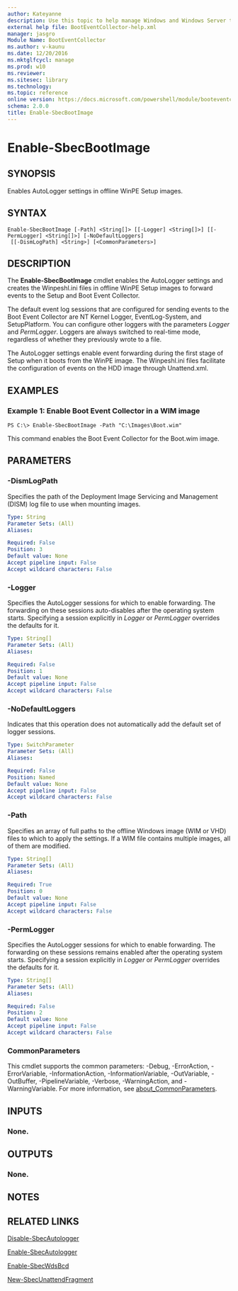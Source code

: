 ```yaml
---
author: Kateyanne
description: Use this topic to help manage Windows and Windows Server technologies with Windows PowerShell.
external help file: BootEventCollector-help.xml
manager: jasgro
Module Name: BootEventCollector
ms.author: v-kaunu
ms.date: 12/20/2016
ms.mktglfcycl: manage
ms.prod: w10
ms.reviewer: 
ms.sitesec: library
ms.technology: 
ms.topic: reference
online version: https://docs.microsoft.com/powershell/module/booteventcollector/enable-sbecbootimage?view=windowsserver2022-ps&wt.mc_id=ps-gethelp
schema: 2.0.0
title: Enable-SbecBootImage
---
```


# Enable-SbecBootImage

## SYNOPSIS
Enables AutoLogger settings in offline WinPE Setup images.

## SYNTAX

```
Enable-SbecBootImage [-Path] <String[]> [[-Logger] <String[]>] [[-PermLogger] <String[]>] [-NoDefaultLoggers]
 [[-DismLogPath] <String>] [<CommonParameters>]
```

## DESCRIPTION
The **Enable-SbecBootImage** cmdlet enables the AutoLogger settings and creates the Winpeshl.ini files in offline WinPE Setup images to forward events to the Setup and Boot Event Collector.

The default event log sessions that are configured for sending events to the Boot Event Collector are NT Kernel Logger, EventLog-System, and SetupPlatform.
You can configure other loggers with the parameters *Logger* and *PermLogger*.
Loggers are always switched to real-time mode, regardless of whether they previously wrote to a file.

The AutoLogger settings enable event forwarding during the first stage of Setup when it boots from the WinPE image.
The Winpeshl.ini files facilitate the configuration of events on the HDD image through Unattend.xml.

## EXAMPLES

### Example 1: Enable Boot Event Collector in a WIM image
```
PS C:\> Enable-SbecBootImage -Path "C:\Images\Boot.wim"
```

This command enables the Boot Event Collector for the Boot.wim image.

## PARAMETERS

### -DismLogPath
Specifies the path of the Deployment Image Servicing and Management (DISM) log file to use when mounting images.

```yaml
Type: String
Parameter Sets: (All)
Aliases: 

Required: False
Position: 3
Default value: None
Accept pipeline input: False
Accept wildcard characters: False
```

### -Logger
Specifies the AutoLogger sessions for which to enable forwarding.
The forwarding on these sessions auto-disables after the operating system starts.
Specifying a session explicitly in *Logger* or *PermLogger* overrides the defaults for it.

```yaml
Type: String[]
Parameter Sets: (All)
Aliases: 

Required: False
Position: 1
Default value: None
Accept pipeline input: False
Accept wildcard characters: False
```

### -NoDefaultLoggers
Indicates that this operation does not automatically add the default set of logger sessions.

```yaml
Type: SwitchParameter
Parameter Sets: (All)
Aliases: 

Required: False
Position: Named
Default value: None
Accept pipeline input: False
Accept wildcard characters: False
```

### -Path
Specifies an array of full paths to the offline Windows image (WIM or VHD) files to which to apply the settings.
If a WIM file contains multiple images, all of them are modified.

```yaml
Type: String[]
Parameter Sets: (All)
Aliases: 

Required: True
Position: 0
Default value: None
Accept pipeline input: False
Accept wildcard characters: False
```

### -PermLogger
Specifies the AutoLogger sessions for which to enable forwarding.
The forwarding on these sessions remains enabled after the operating system starts.
Specifying a session explicitly in *Logger* or *PermLogger* overrides the defaults for it.

```yaml
Type: String[]
Parameter Sets: (All)
Aliases: 

Required: False
Position: 2
Default value: None
Accept pipeline input: False
Accept wildcard characters: False
```

### CommonParameters
This cmdlet supports the common parameters: -Debug, -ErrorAction, -ErrorVariable, -InformationAction, -InformationVariable, -OutVariable, -OutBuffer, -PipelineVariable, -Verbose, -WarningAction, and -WarningVariable. For more information, see [about_CommonParameters](https://go.microsoft.com/fwlink/?LinkID=113216).

## INPUTS

### None.

## OUTPUTS

### None.

## NOTES

## RELATED LINKS

[Disable-SbecAutologger](./Disable-SbecAutologger.md)

[Enable-SbecAutologger](./Enable-SbecAutologger.md)

[Enable-SbecWdsBcd](./Enable-SbecWdsBcd.md)

[New-SbecUnattendFragment](./New-SbecUnattendFragment.md)

